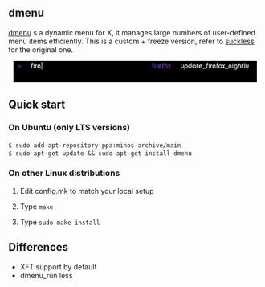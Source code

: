 ## dmenu

[dmenu](https://github.com/minos-org/dmenu/) s a dynamic menu for X, it manages large numbers of user-defined menu items efficiently. This is a custom + freeze version, refer to [suckless](http://tools.suckless.org/dmenu/) for the original one.

<p align="center">
<img src="https://raw.githubusercontent.com/minos-org/dmenu/master/dmenu.jpg" alt="dmenu"/>
</p>

## Quick start

### On Ubuntu (only LTS versions)

   ```
   $ sudo add-apt-repository ppa:minos-archive/main
   $ sudo apt-get update && sudo apt-get install dmenu
   ```

### On other Linux distributions

1. Edit config.mk to match your local setup

2. Type `make`

3. Type `sudo make install`

## Differences

* XFT support by default
* dmenu_run less
